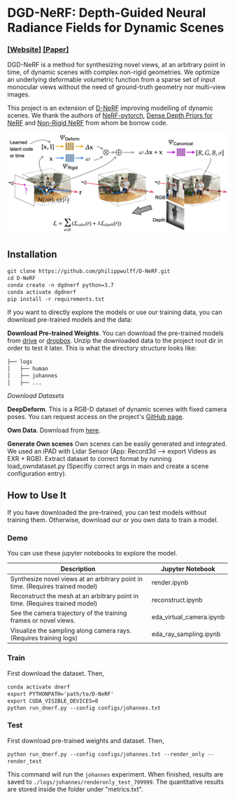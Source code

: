 # DGD-NeRF: Depth-Guided Neural Radiance Fields for Dynamic Scenes
### [[Website]](ourwebsite) [[Paper]](ourpaper) 

DGD-NeRF is a method for synthesizing novel views, at an arbitrary point in time, of dynamic scenes with complex non-rigid geometries. We optimize an underlying deformable volumetric function from a sparse set of input monocular views without the need of ground-truth geometry nor multi-view images.

This project is an extension of [D-NeRF](https://github.com/albertpumarola/D-NeRF) improving modelling of dynamic scenes. We thank the authors of [NeRF-pytorch](https://github.com/yenchenlin/nerf-pytorch), [Dense Depth Priors for NeRF](https://github.com/barbararoessle/dense_depth_priors_nerf) and [Non-Rigid NeRF](https://github.com/facebookresearch/nonrigid_nerf) from whom be borrow code. 

![D-NeRF](docs/static/images/model.png)

## Installation
```
git clone https://github.com/philippwulff/D-NeRF.git
cd D-NeRF
conda create -n dgdnerf python=3.7
conda activate dgdnerf
pip install -r requirements.txt
```

If you want to directly explore the models or use our training data, you can download pre-trained models and the data:

**Download Pre-trained Weights**. You can download the pre-trained models from [drive](https://drive.google.com/file/d/1VN-_DkRLL1khDVScQJEaohpbA2gC2I2K/view?usp=sharing) or [dropbox](https://www.dropbox.com/s/25sveotbx2x7wap/logs.zip?dl=0). Unzip the downloaded data to the project root dir in order to test it later. This is what the directory structure looks like:
```
├── logs 
│   ├── human
│   ├── johannes 
│   ├── ...
```

*Download Datasets*

**DeepDeform**. This is a RGB-D dataset of dynamic scenes with fixed camera poses. You can request access on the project's [GitHub page](https://github.com/AljazBozic/DeepDeform).

**Own Data**. Download from [here](https://drive.google.com/drive/folders/1hUv1UZfxtmqVtushTH2_obexMv7mVu8L?usp=sharing).

**Generate Own scenes** Own scenes can be easily generated and integrated. We used an iPAD with Lidar Sensor (App: Record3d --> export Videos as EXR + RGB). Extract dataset to correct format by running load_owndataset.py (Specifiy correct args in main and create a scene configuration entry).

## How to Use It

If you have downloaded the pre-trained, you can test models without training them. Otherwise, download our or you own data to train a model.

### Demo
You can use these jupyter notebooks to explore the model.

| Description      | Jupyter Notebook |
| ----------- | ----------- |
| Synthesize novel views at an arbitrary point in time. (Requires trained model) | render.ipynb|
| Reconstruct the mesh at an arbitrary point in time. (Requires trained model) | reconstruct.ipynb|
| See the camera trajectory of the training frames or novel views. | eda_virtual_camera.ipynb|
| Visualize the sampling along camera rays. (Requires training logs) | eda_ray_sampling.ipynb|

### Train
First download the dataset. Then,
```
conda activate dnerf
export PYTHONPATH='path/to/D-NeRF'
export CUDA_VISIBLE_DEVICES=0
python run_dnerf.py --config configs/johannes.txt
```

### Test
First download pre-trained weights and dataset. Then, 
```
python run_dnerf.py --config configs/johannes.txt --render_only --render_test
```
This command will run the `johannes` experiment. When finished, results are saved to `./logs/johannes/renderonly_test_799999`. The quantitative results are stored inside the folder under "metrics.txt".
